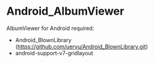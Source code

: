 Android_AlbumViewer
===================

AlbumViewer for Android
required:
  * Android_BlownLibrary (https://github.com/ueryu/Android_BlownLibrary.git)
  * android-support-v7-gridlayout
